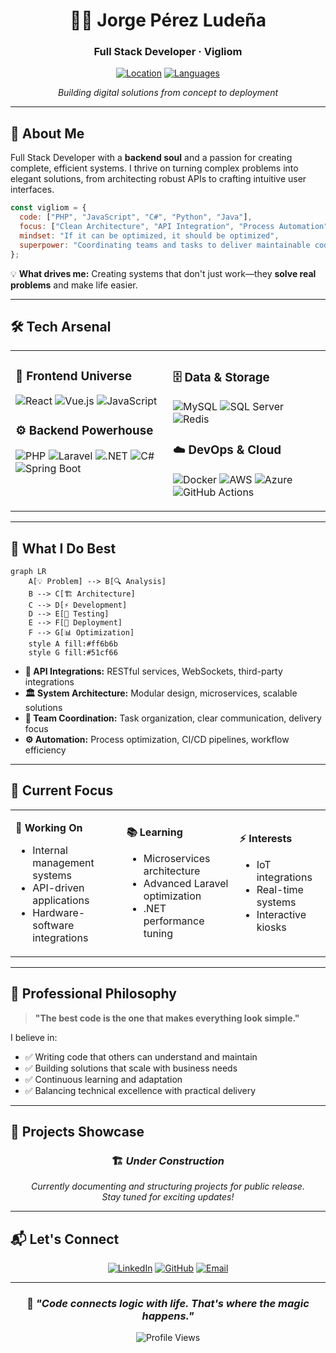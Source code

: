 <div align="center">

# 👨‍💻 Jorge Pérez Ludeña

### Full Stack Developer · **Vigliom**

[![Location](https://img.shields.io/badge/📍_Denia,_Alicante-Spain-blue?style=flat-square)](https://goo.gl/maps/alicante)
[![Languages](https://img.shields.io/badge/🌐_Español_|_Valenciano_|_Inglés-Languages-green?style=flat-square)](#)

*Building digital solutions from concept to deployment*

---

</div>

## 🎯 About Me

Full Stack Developer with a **backend soul** and a passion for creating complete, efficient systems. I thrive on turning complex problems into elegant solutions, from architecting robust APIs to crafting intuitive user interfaces.

```javascript
const vigliom = {
  code: ["PHP", "JavaScript", "C#", "Python", "Java"],
  focus: ["Clean Architecture", "API Integration", "Process Automation"],
  mindset: "If it can be optimized, it should be optimized",
  superpower: "Coordinating teams and tasks to deliver maintainable code"
};
```

💡 **What drives me:** Creating systems that don't just work—they **solve real problems** and make life easier.

---

## 🛠️ Tech Arsenal

<table>
<tr>
<td valign="top" width="50%">

### 🎨 Frontend Universe
![React](https://img.shields.io/badge/React-20232A?style=for-the-badge&logo=react&logoColor=61DAFB)
![Vue.js](https://img.shields.io/badge/Vue.js-35495E?style=for-the-badge&logo=vue.js&logoColor=4FC08D)
![JavaScript](https://img.shields.io/badge/JavaScript-F7DF1E?style=for-the-badge&logo=javascript&logoColor=black)

### ⚙️ Backend Powerhouse
![PHP](https://img.shields.io/badge/PHP-777BB4?style=for-the-badge&logo=php&logoColor=white)
![Laravel](https://img.shields.io/badge/Laravel-FF2D20?style=for-the-badge&logo=laravel&logoColor=white)
![.NET](https://img.shields.io/badge/.NET-512BD4?style=for-the-badge&logo=dotnet&logoColor=white)
![C#](https://img.shields.io/badge/C%23-239120?style=for-the-badge&logo=c-sharp&logoColor=white)
![Spring Boot](https://img.shields.io/badge/Spring_Boot-6DB33F?style=for-the-badge&logo=springboot&logoColor=white)

</td>
<td valign="top" width="50%">

### 🗄️ Data & Storage
![MySQL](https://img.shields.io/badge/MySQL-4479A1?style=for-the-badge&logo=mysql&logoColor=white)
![SQL Server](https://img.shields.io/badge/SQL_Server-CC2927?style=for-the-badge&logo=microsoft-sql-server&logoColor=white)
![Redis](https://img.shields.io/badge/Redis-DC382D?style=for-the-badge&logo=redis&logoColor=white)

### ☁️ DevOps & Cloud
![Docker](https://img.shields.io/badge/Docker-2496ED?style=for-the-badge&logo=docker&logoColor=white)
![AWS](https://img.shields.io/badge/AWS-232F3E?style=for-the-badge&logo=amazonaws&logoColor=white)
![Azure](https://img.shields.io/badge/Azure-0078D4?style=for-the-badge&logo=microsoftazure&logoColor=white)
![GitHub Actions](https://img.shields.io/badge/GitHub_Actions-2088FF?style=for-the-badge&logo=githubactions&logoColor=white)

</td>
</tr>
</table>

---

## 🎪 What I Do Best

```mermaid
graph LR
    A[💡 Problem] --> B[🔍 Analysis]
    B --> C[🏗️ Architecture]
    C --> D[⚡ Development]
    D --> E[🧪 Testing]
    E --> F[🚀 Deployment]
    F --> G[📊 Optimization]
    style A fill:#ff6b6b
    style G fill:#51cf66
```

- **🔌 API Integrations:** RESTful services, WebSockets, third-party integrations
- **🏛️ System Architecture:** Modular design, microservices, scalable solutions
- **🎯 Team Coordination:** Task organization, clear communication, delivery focus
- **⚙️ Automation:** Process optimization, CI/CD pipelines, workflow efficiency

---

## 🌱 Current Focus

<table>
<tr>
<td>

**🔭 Working On**
- Internal management systems
- API-driven applications
- Hardware-software integrations

</td>
<td>

**📚 Learning**
- Microservices architecture
- Advanced Laravel optimization
- .NET performance tuning

</td>
<td>

**⚡ Interests**
- IoT integrations
- Real-time systems
- Interactive kiosks

</td>
</tr>
</table>

---

## 💼 Professional Philosophy

> **"The best code is the one that makes everything look simple."**

I believe in:
- ✅ Writing code that others can understand and maintain
- ✅ Building solutions that scale with business needs
- ✅ Continuous learning and adaptation
- ✅ Balancing technical excellence with practical delivery

---

## 🚧 Projects Showcase

<div align="center">

### 🏗️ *Under Construction*

*Currently documenting and structuring projects for public release.*  
*Stay tuned for exciting updates!*

</div>

---

## 📬 Let's Connect

<div align="center">

[![LinkedIn](https://img.shields.io/badge/LinkedIn-Jorge_Pérez_Ludeña-0077B5?style=for-the-badge&logo=linkedin&logoColor=white)](https://www.linkedin.com/in/jorpelu/)
[![GitHub](https://img.shields.io/badge/GitHub-Vigliom-181717?style=for-the-badge&logo=github&logoColor=white)](https://github.com/vigliom)
[![Email](https://img.shields.io/badge/Email-Contact_Me-D14836?style=for-the-badge&logo=gmail&logoColor=white)](mailto:jorgeperez96jpl@gmail.com)

</div>

---

<div align="center">

### 💭 *"Code connects logic with life. That's where the magic happens."*

![Profile Views](https://komarev.com/ghpvc/?username=vigliom&color=blueviolet&style=flat-square)

</div>
